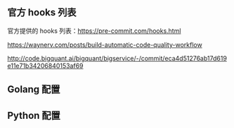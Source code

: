 ## 官方 hooks 列表

官方提供的 hooks 列表：<https://pre-commit.com/hooks.html>

<https://waynerv.com/posts/build-automatic-code-quality-workflow>

<http://code.bigquant.ai/bigquant/bigservice/-/commit/eca4d51276ab17d619e11e71b34206840153af69>

## Golang 配置

## Python 配置
